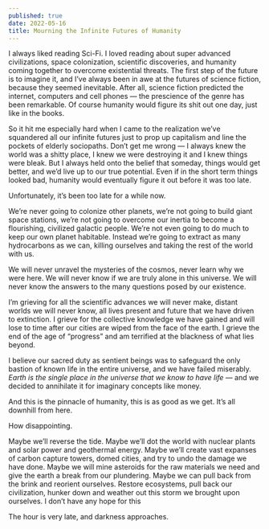```yaml
---
published: true
date: 2022-05-16
title: Mourning the Infinite Futures of Humanity
---
```

I always liked reading Sci-Fi. I loved reading about super advanced civilizations, space colonization, scientific discoveries, and humanity coming together to overcome existential threats. The first step of the future is to imagine it, and I’ve always been in awe at the futures of science fiction, because they seemed inevitable. After all, science fiction predicted the internet, computers and cell phones — the prescience of the genre has been remarkable. Of course humanity would figure its shit out one day, just like in the books.

So it hit me especially hard when I came to the realization we’ve squandered all our infinite futures just to prop up capitalism and line the pockets of elderly sociopaths. Don’t get me wrong — I always knew the world was a shitty place, I knew we were destroying it and I knew things were bleak. But I always held onto the belief that someday, things would get better, and we’d live up to our true potential. Even if in the short term things looked bad, humanity would eventually figure it out before it was too late.

Unfortunately, it’s been too late for a while now.

We’re never going to colonize other planets, we’re not going to build giant space stations, we’re not going to overcome our inertia to become a flourishing, civilized galactic people. We’re not even going to do much to keep our own planet habitable. Instead we’re going to extract as many hydrocarbons as we can, killing ourselves and taking the rest of the world with us.

We will never unravel the mysteries of the cosmos, never learn why we were here. We will never know if we are truly alone in this universe. We will never know the answers to the many questions posed by our existence.

I’m grieving for all the scientific advances we will never make, distant worlds we will never know, all lives present and future that we have driven to extinction. I grieve for the collective knowledge we have gained and will lose to time after our cities are wiped from the face of the earth. I grieve the end of the age of “progress” and am terrified at the blackness of what lies beyond.

I believe our sacred duty as sentient beings was to safeguard the only bastion of known life in the entire universe, and we have failed miserably. _Earth is the single place in the universe that we know to have life —_ and we decided to annihilate it for imaginary concepts like money.

And this is the pinnacle of humanity, this is as good as we get. It’s all downhill from here.

How disappointing.

Maybe we’ll reverse the tide. Maybe we’ll dot the world with nuclear plants and solar power and geothermal energy. Maybe we’ll create vast expanses of carbon capture towers, domed cities, and try to undo the damage we have done. Maybe we will mine asteroids for the raw materials we need and give the earth a break from our plundering. Maybe we can pull back from the brink and reorient ourselves. Restore ecosystems, pull back our civilization, hunker down and weather out this storm we brought upon ourselves. I don’t have any hope for this

The hour is very late, and darkness approaches.